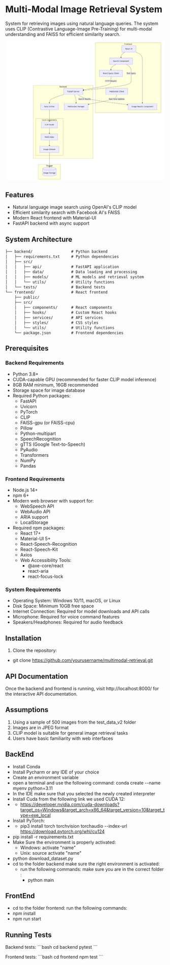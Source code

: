 # Multi-Modal Image Retrieval System

System for retrieving images using natural language queries. The system uses CLIP (Contrastive Language-Image Pre-Training) for multi-modal understanding and FAISS for efficient similarity search.

![Multi-Modal Image Retrieval System Overview](image.png)

## Features
- Natural language image search using OpenAI's CLIP model
- Efficient similarity search with Facebook AI's FAISS
- Modern React frontend with Material-UI
- FastAPI backend with async support

## System Architecture

```
├── backend/                 # Python backend
│   ├── requirements.txt     # Python dependencies
│   ├── src/
│   │   ├── api/             # FastAPI application
│   │   ├── data/            # Data loading and processing
│   │   ├── models/          # ML models and retrieval system
│   │   └── utils/           # Utility functions
│   └── tests/               # Backend tests
└── frontend/                # React frontend
    ├── public/
    ├── src/
    │   ├── components/      # React components
    │   ├── hooks/           # Custom React hooks
    │   ├── services/        # API services
    │   ├── styles/          # CSS styles
    │   └── utils/           # Utility functions
    └── package.json         # Frontend dependencies
```

## Prerequisites

### Backend Requirements
- Python 3.8+
- CUDA-capable GPU (recommended for faster CLIP model inference)
- 8GB RAM minimum, 16GB recommended
- Storage space for image database
- Required Python packages:
  - FastAPI
  - Uvicorn
  - PyTorch
  - CLIP
  - FAISS-gpu (or FAISS-cpu)
  - Pillow
  - Python-multipart
  - SpeechRecognition
  - gTTS (Google Text-to-Speech)
  - PyAudio
  - Transformers
  - NumPy
  - Pandas

### Frontend Requirements
- Node.js 14+
- npm 6+
- Modern web browser with support for:
  - WebSpeech API
  - WebAudio API
  - ARIA support
  - LocalStorage
- Required npm packages:
  - React 17+
  - Material-UI 5+
  - React-Speech-Recognition
  - React-Speech-Kit
  - Axios
  - Web Accessibility Tools:
    - @axe-core/react
    - react-aria
    - react-focus-lock

### System Requirements
- Operating System: Windows 10/11, macOS, or Linux
- Disk Space: Minimum 10GB free space
- Internet Connection: Required for model downloads and API calls
- Microphone: Required for voice command features
- Speakers/Headphones: Required for audio feedback

## Installation

1. Clone the repository:
- git clone https://github.com/yourusername/multimodal-retrieval.git


## API Documentation

Once the backend and frontend is running, visit http://localhost:8000/ for the interactive API documentation.

## Assumptions

1. Using a sample of 500 images from the test_data_v2 folder
2. Images are in JPEG format
3. CLIP model is suitable for general image retrieval tasks
4. Users have basic familiarity with web interfaces


## BackEnd
- Install Conda
- Install Pycharm or any IDE of your choice
- Create an environment variable
- open a terminal and use the following command: conda create --name myenv python=3.11
- In the IDE make sure that you selected the newly created interpreter
- Install Cuda from the following link we used CUDA 12:
- - https://developer.nvidia.com/cuda-downloads?target_os=Windows&target_arch=x86_64&target_version=10&target_type=exe_local
- Install PyTorch: 
- - pip3 install torch torchvision torchaudio --index-url https://download.pytorch.org/whl/cu124
- pip install -r requirements.txt
- Make Sure the environment is properly activated: 
  - Windows: activate "name" 
  - Unix: source activate "name"
- python download_dataset.py
- cd to the folder backend make sure the right environment is activated:
  - run the following commands: make sure you are in the correct folder :
    - python main 


## FrontEnd
- cd to the folder frontend: run the following commands:
- npm install
- npm run start

## Running Tests

Backend tests:
\`\`\`bash
cd backend
pytest
\`\`\`

Frontend tests:
\`\`\`bash
cd frontend
npm test
\`\`\`